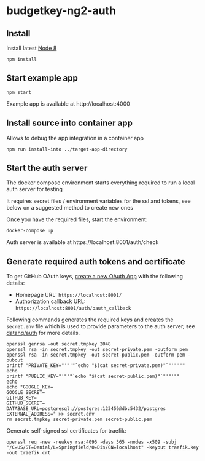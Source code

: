 # budgetkey-ng2-auth


## Install

Install latest [Node 8](https://nodejs.org/en/)

```
npm install
```


## Start example app

```
npm start
```

Example app is available at http://localhost:4000


## Install source into container app

Allows to debug the app integration in a container app

```
npm run install-into ../target-app-directory
```


## Start the auth server

The docker compose environment starts everything required to run a local auth server for testing

It requires secret files / environment variables for the ssl and tokens, see below on a suggested method to create new ones

Once you have the required files, start the environment:

```
docker-compose up
```

Auth server is available at https://localhost:8001/auth/check


## Generate required auth tokens and certificate

To get GitHub OAuth keys, [create a new OAuth App](https://github.com/settings/applications) with the following details:
* Homepage URL: `https://localhost:8001/`
* Authorization callback URL: `https://localhost:8001/auth/oauth_callback`

Following commands generates the required keys and creates the `secret.env` file which is used to provide parameters to the auth server, see [datahq/auth](https://github.com/datahq/auth) for more details.

```
openssl genrsa -out secret.tmpkey 2048
openssl rsa -in secret.tmpkey -out secret-private.pem -outform pem
openssl rsa -in secret.tmpkey -out secret-public.pem -outform pem -pubout
printf "PRIVATE_KEY="'"'"`echo "$(cat secret-private.pem)"`"'"'""
echo
printf "PUBLIC_KEY="'"'"`echo "$(cat secret-public.pem)"`"'"'""
echo
echo "GOOGLE_KEY=
GOOGLE_SECRET=
GITHUB_KEY=
GITHUB_SECRET=
DATABASE_URL=postgresql://postgres:123456@db:5432/postgres
EXTERNAL_ADDRESS=" >> secret.env
rm secret.tmpkey secret-private.pem secret-public.pem
```

Generate self-signed ssl certificates for traefik:

```
openssl req -new -newkey rsa:4096 -days 365 -nodes -x509 -subj "/C=US/ST=Denial/L=Springfield/O=Dis/CN=localhost" -keyout traefik.key -out traefik.crt
```
